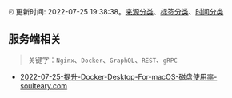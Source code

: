 :alarm_clock: 更新时间: 2022-07-25 19:38:38。[来源分类](../README.md)、[标签分类](../TAGS.md)、[时间分类](../TIMELINE.md)

## 服务端相关


> 关键字：`Nginx`、`Docker`、`GraphQL`、`REST`、`gRPC`



- [2022-07-25-提升-Docker-Desktop-For-macOS-磁盘使用率-soulteary.com](https://blogread.cn/news/go.php?idItem=15236&url=https%3A%2F%2Fsoulteary.com%2F2021%2F04%2F24%2Fimprove-docker-desktop-for-macos-disk-usage.html%3Fcomefrom%3Dhttps%253A%252F%252Fblogread.cn%252Fnews%252F) 